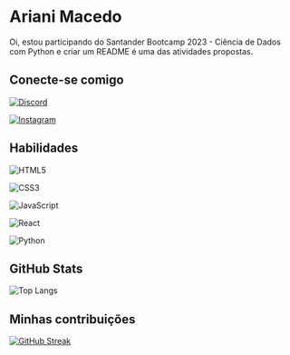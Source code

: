 
# Ariani Macedo 

Oi, estou  participando do Santander Bootcamp 2023 - Ciência de Dados com Python e criar um README é uma das atividades propostas.


## Conecte-se comigo

[![Discord](https://img.shields.io/badge/Discord-000?style=for-the-badge&logo=discord)](https://www.discord.com/in/ANNEMACEDO/) 

[![Instagram](https://img.shields.io/badge/Instagram-000?style=for-the-badge&logo=instagram)](https://www.instagram.com/ANNIPAULINO/)

## Habilidades

![HTML5](https://img.shields.io/badge/HTML5-000?style=for-the-badge&logo=html5)

![CSS3](https://img.shields.io/badge/CSS3-000?style=for-the-badge&logo=css3&logoColor=264CE4)

![JavaScript](https://img.shields.io/badge/JavaScript-000?style=for-the-badge&logo=javascript)

![React](https://img.shields.io/badge/React-000?style=for-the-badge&logo=react)

![Python](https://img.shields.io/badge/Python-000?style=for-the-badge&logo=python)

## GitHub Stats

![Top Langs](https://github-readme-stats-git-masterrstaa-rickstaa.vercel.app/api/top-langs/?username=ARIANIMACEDO&bg_color=000&border_color=30A3DC&title_color=E94D5F&text_color=FFF)

## Minhas contribuições

[![GitHub Streak](https://streak-stats.demolab.com/?user=ARIANIMACEDO&theme=bear&background=000&border=30A3DC&dates=FFF)](https://git.io/streak-stats)